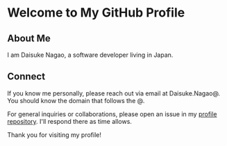 # Welcome to My GitHub Profile

## About Me

I am Daisuke Nagao, a software developer living in Japan.

## Connect

If you know me personally, please reach out via email at Daisuke.Nagao@. You should know the domain that follows the @.

For general inquiries or collaborations, please open an issue in my [profile repository](https://github.com/NAGAO-Daisuke/NAGAO-Daisuke/issues). I'll respond there as time allows.

Thank you for visiting my profile!
